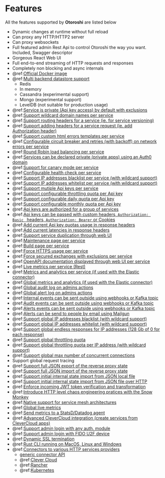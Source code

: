 # Features 

All the features supported by **Otoroshi** are listed below

* Dynamic changes at runtime without full reload 
* Can proxy any HTTP/HTTP2 server
* Can proxy websockets
* Full featured admin Rest Api to control Otoroshi the way you want. Included, Swagger descriptor
* Gorgeous React Web UI
* Full end-to-end streaming of HTTP requests and responses
* Completely non blocking and async internals
* @ref:[Official Docker image](./getotoroshi/fromdocker.md)
* @ref:[Multi backend datastore support](./firstrun/datastore.md)
    * Redis
    * In memory
    * Cassandra (experimental support)
    * Mongo (experimental support)
    * LevelDB (not suitable for production usage)		
* @ref:[Service is private (Api key access) by default with exclusions](./usage/2-services.md)
* @ref:[Support wildcard domain names per service](./usage/2-services.md)
* @ref:[Support routing headers for a service (ie. for service versioning)](./usage/2-services.md#service-meta)
* @ref:[Support adding headers for a service request (ie. add Authorization header)](./usage/2-services.md#service-meta)
* @ref:[Support custom html errors templates per service](./usage/2-services.md#custom-error-templates)
* @ref:[Configurable circuit breaker and retries (with backoff) on network errors per service](./usage/2-services.md#service-circuit-breaker)
* @ref:[Round Robin load balancing per service](./usage/2-services.md#targets)
* @ref:[Services can be declared private (private apps) using an Auth0 domain](./usage/2-services.md#service-flags)
* @ref:[Support for canary mode per service](./usage/2-services.md#canary-mode)
* @ref:[Configurable health check per service](./usage/2-services.md#service-health-check)
* @ref:[Support IP addresses blacklist per service (with wildcard support)](./usage/2-services.md#service-settings)
* @ref:[Support IP addresses whitelist per service (with wildcard support)](./usage/2-services.md#service-settings)
* @ref:[Support mutiple Api keys per service](./usage/3-apikeys.md)
* @ref:[Support configurable throttling quota per Api key](./usage/3-apikeys.md#quotas)
* @ref:[Support configurable daily quota per Api key](./usage/3-apikeys.md#quotas)
* @ref:[Support configurable monthly quota per Api key](./usage/3-apikeys.md#quotas)
* @ref:[Api keys are authorized for a group of services](./usage/3-apikeys.md)
* @ref:[Api keys can be passed with custom headers, `Authorization: Basic ` headers, `Authorization: Bearer` or Cookies](./usage/3-apikeys.md)
* @ref:[Add current Api key quotas usage in response headers](./usage/3-apikeys.md#quotas)
* @ref:[Add current latencies in response headers](./usage/3-apikeys.md#quotas)
* @ref:[Support service duplication through web UI](./usage/2-services.md#service-flags)
* @ref:[Maintenance page per service](./usage/2-services.md#service-flags)
* @ref:[Build page per service](./usage/2-services.md#service-flags)
* @ref:[Force HTTPS usage per service](./usage/2-services.md#service-flags)
* @ref:[Force secured exchanges with exclusions per service](./usage/2-services.md#service-flags)
* @ref:[OpenAPI documentation displayed through web UI per service](./usage/2-services.md#service-settings)
* @ref:[Live metrics per service (Rest)](./usage/4-monitor.md#service-live-stats)
* @ref:[Metrics and analytics per service (if used with the Elastic connector)](./usage/4-monitor.md#service-analytics)
* @ref:[Global metrics and analytics (if used with the Elastic connector)](./usage/7-metrics.md)
* @ref:[Global audit log on admins actions](./usage/6-audit.md#audit-trail)
* @ref:[Global alert log on admins actions](./usage/6-audit.md#alerts)
* @ref:[Internal events can be sent outside using webhooks or Kafka topic](./setup/dangerzone.md#analytics-settings)
* @ref:[Audit events can be sent outside using webhooks or Kafka topic](./setup/dangerzone.md#analytics-settings)
* @ref:[Alerts events can be sent outside using webhooks or Kafka topic](./setup/dangerzone.md#analytics-settings)
* @ref:[Alerts can be send to people by email using Mailgun](./integrations/mailgun.md)
* @ref:[Support global IP addresses blacklist (with wildcard support)](./setup/dangerzone.md#whitelist-blacklist-settings)
* @ref:[Support global IP addresses whitelist (with wildcard support)](./setup/dangerzone.md#whitelist-blacklist-settings)
* @ref:[Support global endless responses for IP addresses (128 Gb of 0 for each response)](./setup/dangerzone.md#whitelist-blacklist-settings)
* @ref:[Support global throttling quota](./setup/dangerzone.md#global-throttling-settings)
* @ref:[Support global throttling quota per IP address (with wildcard support)](./setup/dangerzone.md#global-throttling-settings)
* @ref:[Support global max number of concurrent connections](./setup/dangerzone.md#commons-settings)
* Support global request tracing
* @ref:[Support full JSON export of the reverse proxy state](./usage/8-importsexports.md#full-export)
* @ref:[Support full JSON import of the reverse proxy state](./usage/8-importsexports.md#full-import)
* @ref:[Support initial internal state import from JSON local file](./firstrun/configfile.md#db-configuration)
* @ref:[Support initial internal state import from JSON file over HTTP](./firstrun/configfile.md#db-configuration)
* @ref:[Enforce incoming JWT token verification and transformation](./topics/jwt-verifications.md)
* @ref:[Introduce HTTP level chaos engineering pratices with the Snow Monkey](./topics/snow-monkey.md)
* @ref:[Native support for service mesh architectures](./topics/service-mesh.md)
* @ref:[Global live metrics](./setup/index.md#first-login)
* @ref:[Send metrics to a StatsD/Datadog agent](./integrations/statsd.md)
* @ref:[Advanced CleverCloud integration (create services from CleverCloud apps)](./integrations/clevercloud.md)
* @ref:[Support admin login with any auth. module](./usage/9-auth.md)
* @ref:[Support admin login with FIDO U2F device](./setup/admin.md#create-admin-user-with-u2f-device-login)
* @ref:[Dynamic SSL termination](./topics/ssl.md)
* @ref:[Rust CLI running on MacOS, Linux and Windows](./cli.md)
* @ref:[Connectors to various HTTP services providers](./connectors/index.md)
    * [generic connector API](https://github.com/MAIF/otoroshi/tree/master/connectors/common)
    * @ref:[Clever Cloud](./connectors/clevercloud.md)
    * @ref:[Rancher](./connectors/rancher.md)
    * @ref:[Kubernetes](./connectors/kubernetes.md)
